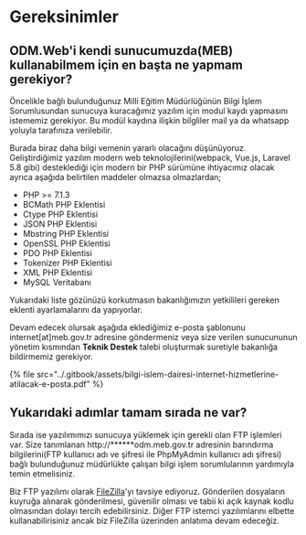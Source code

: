 # Gereksinimler

## ODM.Web'i kendi sunucumuzda\(MEB\) kullanabilmem için en başta ne yapmam gerekiyor?

Öncelikle bağlı bulunduğunuz Milli Eğitim Müdürlüğünün Bilgi İşlem Sorumlusundan sunucuya kuracağımız yazılım için modul kaydı yapmasını istememiz gerekiyor. Bu modül kaydına ilişkin bilgliler mail ya da whatsapp yoluyla tarafınıza verilebilir.

Burada biraz daha bilgi vemenin yararlı olacağını düşünüyoruz. Geliştirdiğimiz yazılım modern web teknolojilerini\(webpack, Vue.js, Laravel 5.8 gibi\) desteklediği için modern bir PHP sürümüne ihtiyacımız olacak ayrıca aşağıda belirtilen maddeler olmazsa olmazlardan;

* PHP &gt;= 7.1.3
* BCMath PHP Eklentisi
* Ctype PHP Eklentisi
* JSON PHP Eklentisi
* Mbstring PHP Eklentisi
* OpenSSL PHP Eklentisi
* PDO PHP Eklentisi
* Tokenizer PHP Eklentisi
* XML PHP Eklentisi
* MySQL Veritabanı

Yukarıdaki liste gözünüzü korkutmasın bakanlığımızın yetkilileri gereken eklenti ayarlamalarını da yapıyorlar.

Devam edecek olursak aşağıda eklediğimiz e-posta şablonunu internet\[at\]meb.gov.tr adresine göndermeniz veya size verilen sunucununun yönetim kısmından **Teknik Destek** talebi oluşturmak suretiyle bakanlığa bildirmemiz gerekiyor.

{% file src="../.gitbook/assets/bilgi-islem-dairesi-internet-hizmetlerine-atilacak-e-posta.pdf" %}

## Yukarıdaki adımlar tamam sırada ne var?

Sırada ise yazılımımızı sunucuya yüklemek için gerekli olan FTP işlemleri var. Size tanımlanan  http://\*\*\*\*\*\*odm.meb.gov.tr adresinin barındırma bilgilerini\(FTP kullanıcı adı ve şifresi ile PhpMyAdmin kullanıcı adı şifresi\) bağlı bulunduğunuz müdürlükte çalışan bilgi işlem sorumlularının yardımıyla temin etmelisiniz. 

Biz FTP yazılımı olarak [FileZilla](https://filezilla-project.org/download.php?type=client)'yı tavsiye ediyoruz. Gönderilen dosyaların kuyruğa alınarak gönderilmesi, güvenilir olması ve tabii ki açık kaynak kodlu olmasından dolayı tercih edebilirsiniz. Diğer FTP istemci yazılımlarını elbette kullanabilirisiniz ancak biz FileZilla üzerinden anlatıma devam edeceğiz.



